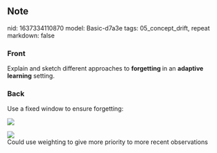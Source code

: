 ## Note
nid: 1637334110870
model: Basic-d7a3e
tags: 05_concept_drift, repeat
markdown: false

### Front
Explain and sketch different approaches to <b>forgetting </b>in an <b>adaptive learning</b> setting.

### Back
Use a fixed window to ensure forgetting:<div><img src="paste-9c5b9b3af659159cdce935f6624f42e7e99d06c8.jpg">
</div><div><img src="paste-8794e65bc86a74138facd773e187a5957df8df41.jpg">
</div><div>
Could use weighting to give more priority to more recent observations</div>
